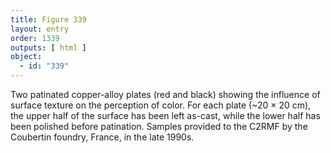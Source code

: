 ```yaml
---
title: Figure 339
layout: entry
order: 1339
outputs: [ html ]
object:
  - id: "339"
---
```


Two patinated copper-alloy plates (red and black) showing the influence of surface texture on the perception of color. For each plate (~20 × 20 cm), the upper half of the surface has been left as-cast, while the lower half has been polished before patination. Samples provided to the C2RMF by the Coubertin foundry, France, in the late 1990s.
